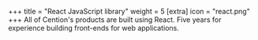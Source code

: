 +++
title = "React JavaScript library"
weight = 5
[extra]
icon = "react.png"
+++
All of Cention's products are built using React.
Five years for experience building front-ends for web applications. 